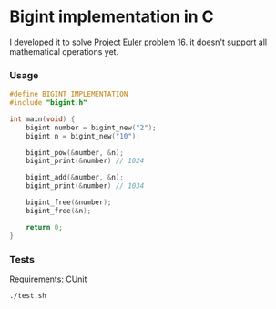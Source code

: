 # Bigint implementation in C

I developed it to solve [Project Euler problem 16](https://projecteuler.net/problem=16). it doesn't support all mathematical operations yet.

### Usage
```c
#define BIGINT_IMPLEMENTATION
#include "bigint.h"

int main(void) {
    bigint number = bigint_new("2");
    bigint n = bigint_new("10");

    bigint_pow(&number, &n);
    bigint_print(&number) // 1024

    bigint_add(&number, &n);
    bigint_print(&number) // 1034

    bigint_free(&number);
    bigint_free(&n);

    return 0;
}
```

### Tests
Requirements: CUnit
```shell
./test.sh
```
